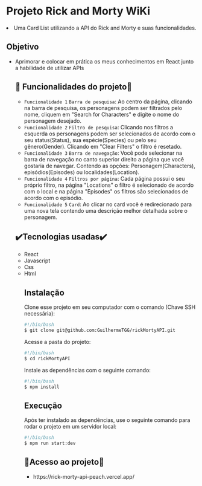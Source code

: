 <body>
<h1>Projeto Rick and Morty WiKi</h1>
<li>Uma Card List utilizando a API do Rick and Morty e suas funcionalidades. 

 <h2>Objetivo</h2>
 <ul>
 <li>Aprimorar e colocar em prática os meus conhecimentos em React junto a habilidade de utilizar APIs</li>
 
 <h2>🔨 Funcionalidades do projeto🔨</h2>

- `Funcionalidade 1` `Barra de pesquisa`: Ao centro da página, clicando na barra de pesquisa, os personagens podem ser filtrados pelo nome, cliquem em "Search for Characters" e digite o nome do personagem desejado.
- `Funcionalidade 2` `Filtro de pesquisa`: Clicando nos filtros a esquerda os personagens podem ser selecionados de acordo com o seu status(Status), sua espécie(Species) ou pelo seu gênero(Gender). Clicando em "Clear Filters" o filtro é resetado.
- `Funcionalidade 3` `Barra de navegação`: Você pode selecionar na barra de navegação no canto superior direito a página que você gostaria de navegar. Contendo as opções: Personagem(Characters), episódios(Episodes) ou localidades(Location).
- `Funcionalidade 4` `Filtros por página`: Cada página possui o seu próprio filtro, na página "Locations" o filtro é selecionado de acordo com o local e na página "Episodes" os filtros são selecionados de acordo com o episódio.
- `Funcionalidade 5` `Card`: Ao clicar no card você é redirecionado para uma nova tela contendo uma descrição melhor detalhada sobre o personagem.
 
 <h2>✔️Tecnologias usadas✔️</h2>
 <ul>
  <li>React</li>
  <li>Javascript</li>
  <li>Css</li>
  <li>Html</li>
  
  ## Instalação

Clone esse projeto em seu computador com o comando (Chave SSH necessária):

```bash
#!/bin/bash
$ git clone git@github.com:GuilhermeTGG/rickMortyAPI.git
```

Acesse a pasta do projeto:

```bash
#!/bin/bash
$ cd rickMortyAPI
```

Instale as dependências com o seguinte comando:

```bash
#!/bin/bash
$ npm install
```

## Execução

Após ter instalado as dependências, use o seguinte comando para rodar o projeto em um servidor local:

```bash
#!/bin/bash
$ npm run start:dev
```
  <h2>📁Acesso ao projeto📁</h2>
 <ul>
   <li>https://rick-morty-api-peach.vercel.app/</li>
